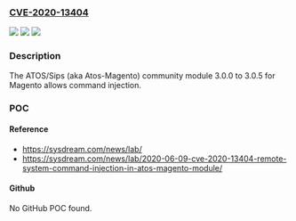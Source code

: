 ### [CVE-2020-13404](https://cve.mitre.org/cgi-bin/cvename.cgi?name=CVE-2020-13404)
![](https://img.shields.io/static/v1?label=Product&message=n%2Fa&color=blue)
![](https://img.shields.io/static/v1?label=Version&message=n%2Fa&color=blue)
![](https://img.shields.io/static/v1?label=Vulnerability&message=n%2Fa&color=brighgreen)

### Description

The ATOS/Sips (aka Atos-Magento) community module 3.0.0 to 3.0.5 for Magento allows command injection.

### POC

#### Reference
- https://sysdream.com/news/lab/
- https://sysdream.com/news/lab/2020-06-09-cve-2020-13404-remote-system-command-injection-in-atos-magento-module/

#### Github
No GitHub POC found.


